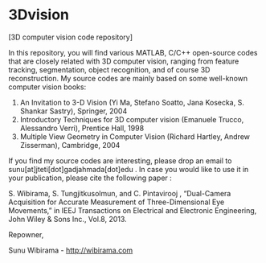 3Dvision
========

[3D computer vision code repository]

In this repository, you will find various MATLAB, C/C++ open-source codes that are closely related with 3D computer vision,
ranging from feature tracking, segmentation, object recognition, and of course 3D reconstruction.
My source codes are mainly based on some well-known computer vision books:

1. An Invitation to 3-D Vision (Yi Ma, Stefano Soatto, Jana Kosecka, S. Shankar Sastry), Springer, 2004
2. Introductory Techniques for 3D computer vision (Emanuele Trucco, Alessandro Verri), Prentice Hall, 1998
3. Multiple View Geometry in Computer Vision (Richard Hartley, Andrew Zisserman), Cambridge, 2004

If you find my source codes are interesting, please drop an email to sunu[at]jteti[dot]gadjahmada[dot]edu .
In case you would like to use it in your publication, please cite the following paper : 

S. Wibirama,  S. Tungjitkusolmun, and C. Pintavirooj , “Dual-Camera Acquisition for Accurate Measurement 
of Three-Dimensional Eye Movements,” in IEEJ Transactions on Electrical and Electronic Engineering, 
John Wiley & Sons Inc., Vol.8, 2013.

Repowner, 

Sunu Wibirama - http://wibirama.com




